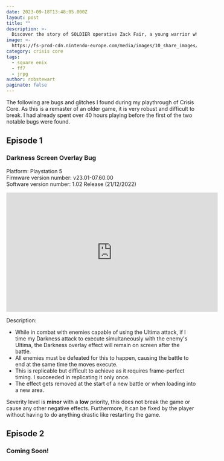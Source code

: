 ```yaml
---
date: 2023-09-18T13:48:05.000Z
layout: post
title: ""
description: >-
  Discover the story of SOLDIER operative Zack Fair, a young warrior who discovers the truth behind his employer's secret experiments.
image: >-
  https://fs-prod-cdn.nintendo-europe.com/media/images/10_share_images/games_15/nintendo_switch_4/2x1_NSwitch_CrisisCoreFinalFantasy7Reunion_image1600w.jpg
category: crisis core
tags:
  - square enix
  - ff7
  - jrpg
author: robstewart
paginate: false
---
```

The following are bugs and glitches I found during my playthrough of Crisis Core. As this is a remaster of an older game, it is very robust and difficult to break. I had already spent over 40 hours playing before the first of the two notable bugs were found.

## Episode 1
### Darkness Screen Overlay Bug
Platform: Playstation 5 <br>
Firmware version number: v23.01-07.60.00 <br>
Software version number: 1.02 Release (21/12/2022) <br>

<iframe width="560" height="315" src="https://www.youtube.com/embed/TW9o_cgOMrg?si=LGVol2bTWD_wINyN" title="YouTube video player" frameborder="0" allow="accelerometer; autoplay; clipboard-write; encrypted-media; gyroscope; picture-in-picture; web-share" allowfullscreen></iframe>

Description:
 * While in combat with enemies capable of using the Ultima attack, if I time my Darkness attack to execute simultaneously with the enemy's Ultima, the Darkness overlay effect will remain on screen after the battle.
 * All enemies must be defeated for this to happen, causing the battle to end at the same time the moves execute.
 * This is replicable but difficult to achieve as it requires frame-perfect timing. I succeeded in replicating it only once.
 * The effect gets removed at the start of a new battle or when loading into a new area.

 Severity level is **minor** with a **low** priority, this does not break the game or cause any other negative effects. Furthermore, it can be fixed by the player without having to do anything drastic like restarting the game.



## Episode 2
### Coming Soon!